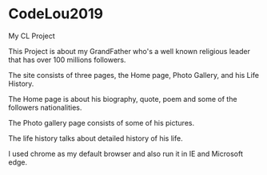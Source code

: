# CodeLou2019
My CL Project

This Project is about my GrandFather who's a well known religious leader that has over 100 millions followers.

The site consists of three pages, the Home page, Photo Gallery, and his Life History.

The Home page is about his biography, quote, poem and some of the followers nationalities.

The Photo gallery page consists of some of his pictures.

The life history talks about detailed history of his life.

I used chrome as my default browser and also run it in IE and Microsoft edge.
